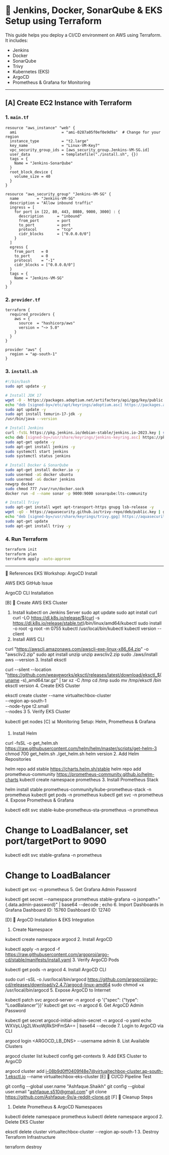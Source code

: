 
# 🚀 Jenkins, Docker, SonarQube & EKS Setup using Terraform

This guide helps you deploy a CI/CD environment on AWS using Terraform. It includes:

- Jenkins
- Docker
- SonarQube
- Trivy
- Kubernetes (EKS)
- ArgoCD
- Prometheus & Grafana for Monitoring

---

## [A] Create EC2 Instance with Terraform

### 1. `main.tf`

```hcl
resource "aws_instance" "web" {
  ami                    = "ami-0287a05f0ef0e9d9a"  # Change for your region
  instance_type          = "t2.large"
  key_name               = "Linux-VM-Key7"
  vpc_security_group_ids = [aws_security_group.Jenkins-VM-SG.id]
  user_data              = templatefile("./install.sh", {})
  tags = {
    Name = "Jenkins-SonarQube"
  }
  root_block_device {
    volume_size = 40
  }
}

resource "aws_security_group" "Jenkins-VM-SG" {
  name        = "Jenkins-VM-SG"
  description = "Allow inbound traffic"
  ingress = [
    for port in [22, 80, 443, 8080, 9000, 3000] : {
      description      = "inbound"
      from_port        = port
      to_port          = port
      protocol         = "tcp"
      cidr_blocks      = ["0.0.0.0/0"]
    }
  ]
  egress {
    from_port   = 0
    to_port     = 0
    protocol    = "-1"
    cidr_blocks = ["0.0.0.0/0"]
  }
  tags = {
    Name = "Jenkins-VM-SG"
  }
}
```

### 2. `provider.tf`

```hcl
terraform {
  required_providers {
    aws = {
      source  = "hashicorp/aws"
      version = "~> 5.0"
    }
  }
}

provider "aws" {
  region = "ap-south-1"
}
```

### 3. `install.sh`

```bash
#!/bin/bash
sudo apt update -y

# Install JDK 17
wget -O - https://packages.adoptium.net/artifactory/api/gpg/key/public | tee /etc/apt/keyrings/adoptium.asc
echo "deb [signed-by=/etc/apt/keyrings/adoptium.asc] https://packages.adoptium.net/artifactory/deb $(awk -F= '/^VERSION_CODENAME/{print$2}' /etc/os-release) main" | tee /etc/apt/sources.list.d/adoptium.list
sudo apt update -y
sudo apt install temurin-17-jdk -y
/usr/bin/java --version

# Install Jenkins
curl -fsSL https://pkg.jenkins.io/debian-stable/jenkins.io-2023.key | sudo tee /usr/share/keyrings/jenkins-keyring.asc > /dev/null
echo deb [signed-by=/usr/share/keyrings/jenkins-keyring.asc] https://pkg.jenkins.io/debian-stable binary/ | tee /etc/apt/sources.list.d/jenkins.list > /dev/null
sudo apt-get update -y
sudo apt-get install jenkins -y
sudo systemctl start jenkins
sudo systemctl status jenkins

# Install Docker & SonarQube
sudo apt-get install docker.io -y
sudo usermod -aG docker ubuntu
sudo usermod -aG docker jenkins
newgrp docker
sudo chmod 777 /var/run/docker.sock
docker run -d --name sonar -p 9000:9000 sonarqube:lts-community

# Install Trivy
sudo apt-get install wget apt-transport-https gnupg lsb-release -y
wget -qO - https://aquasecurity.github.io/trivy-repo/deb/public.key | gpg --dearmor | sudo tee /usr/share/keyrings/trivy.gpg > /dev/null
echo "deb [signed-by=/usr/share/keyrings/trivy.gpg] https://aquasecurity.github.io/trivy-repo/deb $(lsb_release -sc) main" | sudo tee /etc/apt/sources.list.d/trivy.list
sudo apt-get update
sudo apt-get install trivy -y
```

### 4. Run Terraform

```bash
terraform init
terraform plan
terraform apply -auto-approve
```

---

📘 References
EKS Workshop: ArgoCD Install

AWS EKS GitHub Issue

ArgoCD CLI Installation

[B] 🚀 Create AWS EKS Cluster
1. Install kubectl on Jenkins Server
sudo apt update
sudo apt install curl
curl -LO https://dl.k8s.io/release/$(curl -s https://dl.k8s.io/release/stable.txt)/bin/linux/amd64/kubectl
sudo install -o root -g root -m 0755 kubectl /usr/local/bin/kubectl
kubectl version --client
2. Install AWS CLI

curl "https://awscli.amazonaws.com/awscli-exe-linux-x86_64.zip" -o "awscliv2.zip"
sudo apt install unzip
unzip awscliv2.zip
sudo ./aws/install
aws --version
3. Install eksctl

curl --silent --location "https://github.com/weaveworks/eksctl/releases/latest/download/eksctl_$(uname -s)_amd64.tar.gz" | tar xz -C /tmp
cd /tmp
sudo mv /tmp/eksctl /bin
eksctl version
4. Create EKS Cluster

eksctl create cluster --name virtualtechbox-cluster \
--region ap-south-1 \
--node-type t2.small \
--nodes 3
5. Verify EKS Cluster

kubectl get nodes
[C] 📊 Monitoring Setup: Helm, Prometheus & Grafana
1. Install Helm

curl -fsSL -o get_helm.sh https://raw.githubusercontent.com/helm/helm/master/scripts/get-helm-3
chmod 700 get_helm.sh
./get_helm.sh
helm version
2. Add Helm Repositories

helm repo add stable https://charts.helm.sh/stable
helm repo add prometheus-community https://prometheus-community.github.io/helm-charts
kubectl create namespace prometheus
3. Install Prometheus Stack

helm install stable prometheus-community/kube-prometheus-stack -n prometheus
kubectl get pods -n prometheus
kubectl get svc -n prometheus
4. Expose Prometheus & Grafana

kubectl edit svc stable-kube-prometheus-sta-prometheus -n prometheus
# Change to LoadBalancer, set port/targetPort to 9090

kubectl edit svc stable-grafana -n prometheus
# Change to LoadBalancer

kubectl get svc -n prometheus
5. Get Grafana Admin Password

kubectl get secret --namespace prometheus stable-grafana -o jsonpath="{.data.admin-password}" | base64 --decode ; echo
6. Import Dashboards in Grafana
Dashboard ID: 15760
Dashboard ID: 12740

[D] 🎯 ArgoCD Installation & EKS Integration
1. Create Namespace

kubectl create namespace argocd
2. Install ArgoCD

kubectl apply -n argocd -f https://raw.githubusercontent.com/argoproj/argo-cd/stable/manifests/install.yaml
3. Verify ArgoCD Pods

kubectl get pods -n argocd
4. Install ArgoCD CLI

sudo curl -sSL -o /usr/local/bin/argocd https://github.com/argoproj/argo-cd/releases/download/v2.4.7/argocd-linux-amd64
sudo chmod +x /usr/local/bin/argocd
5. Expose ArgoCD to Internet

kubectl patch svc argocd-server -n argocd -p '{"spec": {"type": "LoadBalancer"}}'
kubectl get svc -n argocd
6. Get ArgoCD Admin Password

kubectl get secret argocd-initial-admin-secret -n argocd -o yaml
echo WXVpLUg2LWxoWjRkSHFmSA== | base64 --decode
7. Login to ArgoCD via CLI

argocd login <ARGOCD_LB_DNS> --username admin
8. List Available Clusters

argocd cluster list
kubectl config get-contexts
9. Add EKS Cluster to ArgoCD

argocd cluster add i-08b9d0ff0409f48e7@virtualtechbox-cluster.ap-south-1.eksctl.io --name virtualtechbox-eks-cluster
[E] 🔁 CI/CD Pipeline Test

git config --global user.name "Ashfaque.Shaikh"
git config --global user.email "ashfaque.s510@gmail.com"
git clone https://github.com/Ashfaque-9x/a-reddit-clone.git
[F] 🧹 Cleanup Steps
1. Delete Prometheus & ArgoCD Namespaces

kubectl delete namespace prometheus
kubectl delete namespace argocd
2. Delete EKS Cluster

eksctl delete cluster virtualtechbox-cluster --region ap-south-1
3. Destroy Terraform Infrastructure

terraform destroy
